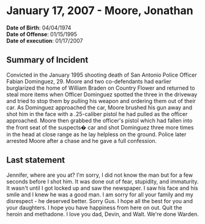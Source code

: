 # January 17, 2007 - Moore, Jonathan

**Date of Birth**: 04/04/1974<br/>
**Date of Offense**: 01/15/1995<br/>
**Date of execution**: 01/17/2007<br/>

## Summary of Incident
Convicted in the January 1995 shooting death of San Antonio Police Officer Fabian Dominguez, 29. Moore and two co-defendants had earlier burglarized the home of William Braden on Country Flower and returned to steal more items when Officer Dominguez spotted the three in the driveway and tried to stop them by pulling his weapon and ordering them out of their car. As Dominguez approached the car, Moore brushed his gun away and shot him in the face with a .25-caliber pistol he had pulled as the officer approached. Moore then grabbed the officer's pistol which had fallen into the front seat of the suspects� car and shot Dominguez three more times in the head at close range as he lay helpless on the ground. Police later arrested Moore after a chase and he gave a full confession.

## Last statement
Jennifer, where are you at? I'm sorry, I did not know the man but for a few seconds before I shot him. It was done out of fear, stupidity, and immaturity. It wasn't until I got locked up and saw the newspaper. I saw his face and his smile and I knew he was a good man. I am sorry for all your family and my disrespect - he deserved better. Sorry Gus. I hope all the best for you and your daughters. I hope you have happiness from here on out. Quit the heroin and methadone. I love you dad, Devin, and Walt. We're done Warden.